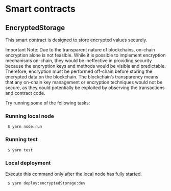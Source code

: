 # Smart contracts

## EncryptedStorage

This smart contract is designed to store encrypted values securely.

Important Note: Due to the transparent nature of blockchains, on-chain encryption alone is not feasible. While it is possible to implement encryption mechanisms on-chain, they would be ineffective in providing security because the encryption keys and methods would be visible and predictable. Therefore, encryption must be performed off-chain before storing the encrypted data on the blockchain. The blockchain’s transparency means that any on-chain key management or encryption techniques would not be secure, as they could potentially be exploited by observing the transactions and contract code.

Try running some of the following tasks:

### Running local node

```
 $ yarn node:run
```

### Running test

```
 $ yarn test
```

### Local deployment

Execute this command only after the local node has fully started.

```
 $ yarn deploy:encryptedStorage:dev
```
